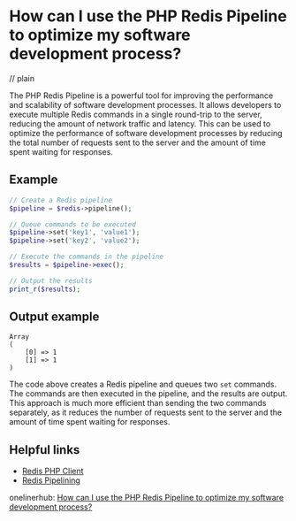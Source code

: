 # How can I use the PHP Redis Pipeline to optimize my software development process?
// plain

The PHP Redis Pipeline is a powerful tool for improving the performance and scalability of software development processes. It allows developers to execute multiple Redis commands in a single round-trip to the server, reducing the amount of network traffic and latency. This can be used to optimize the performance of software development processes by reducing the total number of requests sent to the server and the amount of time spent waiting for responses.

## Example


```php
// Create a Redis pipeline
$pipeline = $redis->pipeline();

// Queue commands to be executed
$pipeline->set('key1', 'value1');
$pipeline->set('key2', 'value2');

// Execute the commands in the pipeline
$results = $pipeline->exec();

// Output the results
print_r($results);
```

## Output example

```
Array
(
    [0] => 1
    [1] => 1
)
```

The code above creates a Redis pipeline and queues two `set` commands. The commands are then executed in the pipeline, and the results are output. This approach is much more efficient than sending the two commands separately, as it reduces the number of requests sent to the server and the amount of time spent waiting for responses.

## Helpful links

- [Redis PHP Client](https://github.com/phpredis/phpredis)
- [Redis Pipelining](https://redis.io/topics/pipelining)

onelinerhub: [How can I use the PHP Redis Pipeline to optimize my software development process?](https://onelinerhub.com/predis/how-can-i-use-the-php-redis-pipeline-to-optimize-my-software-development-process)